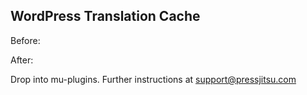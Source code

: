 WordPress Translation Cache
---------------------------

Before:

After:

Drop into mu-plugins. Further instructions at support@pressjitsu.com
